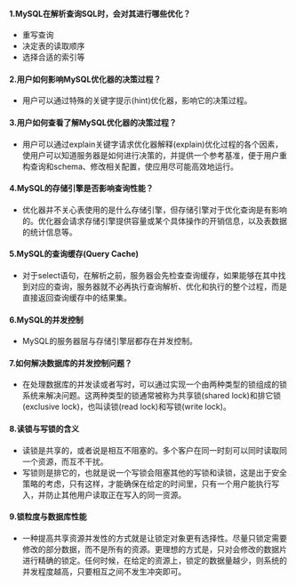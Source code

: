 #### 1.MySQL在解析查询SQL时，会对其进行哪些优化？
* 重写查询
* 决定表的读取顺序
* 选择合适的索引等

#### 2.用户如何影响MySQL优化器的决策过程？
* 用户可以通过特殊的关键字提示(hint)优化器，影响它的决策过程。

#### 3.用户如何查看了解MySQL优化器的决策过程？
* 用户可以通过explain关键字请求优化器解释(explain)优化过程的各个因素，使用户可以知道服务器是如何进行决策的，并提供一个参考基准，便于用户重构查询和schema、修改相关配置，使应用尽可能高效地运行。

#### 4.MySQL的存储引擎是否影响查询性能？
* 优化器并不关心表使用的是什么存储引擎，但存储引擎对于优化查询是有影响的。优化器会请求存储引擎提供容量或某个具体操作的开销信息，以及表数据的统计信息等。

#### 5.MySQL的查询缓存(Query Cache)
* 对于select语句，在解析之前，服务器会先检查查询缓存，如果能够在其中找到对应的查询，服务器就不必再执行查询解析、优化和执行的整个过程，而是直接返回查询缓存中的结果集。

#### 6.MySQL的并发控制
* MySQL的服务器层与存储引擎层都存在并发控制。

#### 7.如何解决数据库的并发控制问题？
* 在处理数据库的并发读或者写时，可以通过实现一个由两种类型的锁组成的锁系统来解决问题。这两种类型的锁通常被称为共享锁(shared lock)和排它锁(exclusive lock)，也叫读锁(read lock)和写锁(write lock)。

#### 8.读锁与写锁的含义
* 读锁是共享的，或者说是相互不阻塞的。多个客户在同一时刻可以同时读取同一个资源，而互不干扰。
* 写锁则是排它的，也就是说一个写锁会阻塞其他的写锁和读锁，这是出于安全策略的考虑，只有这样，才能确保在给定的时间里，只有一个用户能执行写入，并防止其他用户读取正在写入的同一资源。

#### 9.锁粒度与数据库性能
* 一种提高共享资源并发性的方式就是让锁定对象更有选择性。尽量只锁定需要修改的部分数据，而不是所有的资源。更理想的方式是，只对会修改的数据片进行精确的锁定。任何时候，在给定的资源上，锁定的数据量越少，则系统的并发程度越高，只要相互之间不发生冲突即可。













